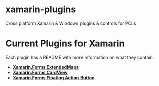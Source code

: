xamarin-plugins
===============

Cross platform Xamarin & Windows plugins & controls for PCLs

# Current Plugins for Xamarin

Each plugin has a README with more information on what they contain.
* **[Xamarin.Forms ExtendedMaps](https://github.com/keannan5390/xamarin-plugins/tree/master/ExtendedMaps)**
* **[Xamarin.Forms CardView](https://github.com/keannan5390/xamarin-plugins/tree/master/CardView)**
* **[Xamarin.Forms Floating Action Button](https://github.com/keannan5390/xamarin-plugins/tree/master/FloatingActionButton)**